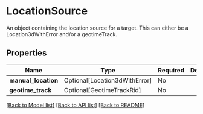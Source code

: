 # LocationSource

An object containing the location source for a target. 
This can either be a Location3dWithError and/or a geotimeTrack.


## Properties
| Name | Type | Required | Description |
| ------------ | ------------- | ------------- | ------------- |
**manual_location** | Optional[Location3dWithError] | No |  |
**geotime_track** | Optional[GeotimeTrackRid] | No |  |


[[Back to Model list]](../../../../README.md#models-v1-link) [[Back to API list]](../../../../README.md#apis-v1-link) [[Back to README]](../../../../README.md)
